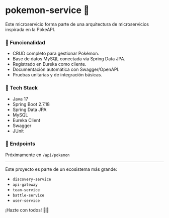 # pokemon-service 🐾

Este microservicio forma parte de una arquitectura de microservicios inspirada en la PokeAPI.

### 📌 Funcionalidad
- CRUD completo para gestionar Pokémon.
- Base de datos MySQL conectada vía Spring Data JPA.
- Registrado en Eureka como cliente.
- Documentación automática con Swagger/OpenAPI.
- Pruebas unitarias y de integración básicas.

### 🚀 Tech Stack
- Java 17
- Spring Boot 2.7.18
- Spring Data JPA
- MySQL
- Eureka Client
- Swagger
- JUnit

### 🔌 Endpoints
Próximamente en `/api/pokemon`

---

Este proyecto es parte de un ecosistema más grande:
- `discovery-service`
- `api-gateway`
- `team-service`
- `battle-service`
- `user-service`

¡Hazte con todos! 💪🔥
